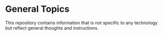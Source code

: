 # General Topics

This repository contains information that is not specific to any technology but reflect general thoughts and instructions.
